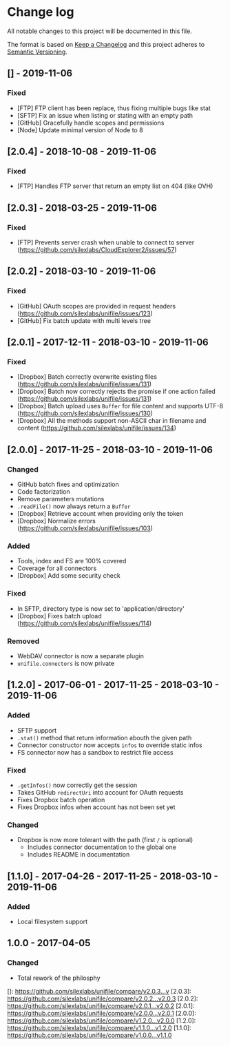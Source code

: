 # Change log
All notable changes to this project will be documented in this file.

The format is based on [Keep a Changelog](http://keepachangelog.com/) and this project adheres to [Semantic Versioning](http://semver.org/).

## [] - 2019-11-06
### Fixed
- [FTP] FTP client has been replace, thus fixing multiple bugs like stat
- [SFTP] Fix an issue when listing or stating with an empty path
- [GitHub] Gracefully handle scopes and permissions
- [Node] Update minimal version of Node to 8

## [2.0.4] - 2018-10-08 - 2019-11-06
### Fixed
- [FTP] Handles FTP server that return an empty list on 404 (like OVH)

## [2.0.3] - 2018-03-25 - 2019-11-06
### Fixed
- [FTP] Prevents server crash when unable to connect to server (https://github.com/silexlabs/CloudExplorer2/issues/57)

## [2.0.2] - 2018-03-10 - 2019-11-06
### Fixed
- [GitHub] OAuth scopes are provided in request headers (https://github.com/silexlabs/unifile/issues/123)
- [GitHub] Fix batch update with multi levels tree

## [2.0.1] - 2017-12-11 - 2018-03-10 - 2019-11-06
### Fixed
- [Dropbox] Batch correctly overwrite existing files (https://github.com/silexlabs/unifile/issues/131)
- [Dropbox] Batch now correctly rejects the promise if one action failed (https://github.com/silexlabs/unifile/issues/131)
- [Dropbox] Batch upload uses `Buffer` for file content and supports UTF-8 (https://github.com/silexlabs/unifile/issues/130)
- [Dropbox] All the methods support non-ASCII char in filename and content (https://github.com/silexlabs/unifile/issues/134)

## [2.0.0] - 2017-11-25 - 2018-03-10 - 2019-11-06
### Changed
- GitHub batch fixes and optimization
- Code factorization
- Remove parameters mutations
- `.readFile()` now always return a `Buffer`
- [Dropbox] Retrieve account when providing only the token
- [Dropbox] Normalize errors (https://github.com/silexlabs/unifile/issues/103)

### Added
- Tools, index and FS are 100% covered
- Coverage for all connectors
- [Dropbox] Add some security check

### Fixed
- In SFTP, directory type is now set to 'application/directory'
- [Dropbox] Fixes batch upload (https://github.com/silexlabs/unifile/issues/114)

### Removed
- WebDAV connector is now a separate plugin
- `unifile.connectors` is now private

## [1.2.0] - 2017-06-01 - 2017-11-25 - 2018-03-10 - 2019-11-06
### Added
- SFTP support
- `.stat()` method that return information abouth the given path
- Connector constructor now accepts `infos` to override static infos
- FS connector now has a sandbox to restrict file access

### Fixed
- `.getInfos()` now correctly get the session
- Takes GitHub `redirectUri` into account for OAuth requests
- Fixes Dropbox batch operation
- Fixes Dropbox infos when account has not been set yet

### Changed
- Dropbox is now more tolerant with the path (first `/` is optional)
  - Includes connector documentation to the global one
  - Includes README in documentation

## [1.1.0] - 2017-04-26 - 2017-11-25 - 2018-03-10 - 2019-11-06
### Added
  - Local filesystem support

## 1.0.0 - 2017-04-05
### Changed
  - Total rework of the philosphy

[]: https://github.com/silexlabs/unifile/compare/v2.0.3...v
[2.0.3]: https://github.com/silexlabs/unifile/compare/v2.0.2...v2.0.3
[2.0.2]: https://github.com/silexlabs/unifile/compare/v2.0.1...v2.0.2
[2.0.1]: https://github.com/silexlabs/unifile/compare/v2.0.0...v2.0.1
[2.0.0]: https://github.com/silexlabs/unifile/compare/v1.2.0...v2.0.0
[1.2.0]: https://github.com/silexlabs/unifile/compare/v1.1.0...v1.2.0
[1.1.0]: https://github.com/silexlabs/unifile/compare/v1.0.0...v1.1.0
